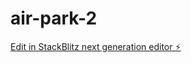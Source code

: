 # air-park-2

[Edit in StackBlitz next generation editor ⚡️](https://stackblitz.com/~/github.com/Jona20Tan/air-park-2)
